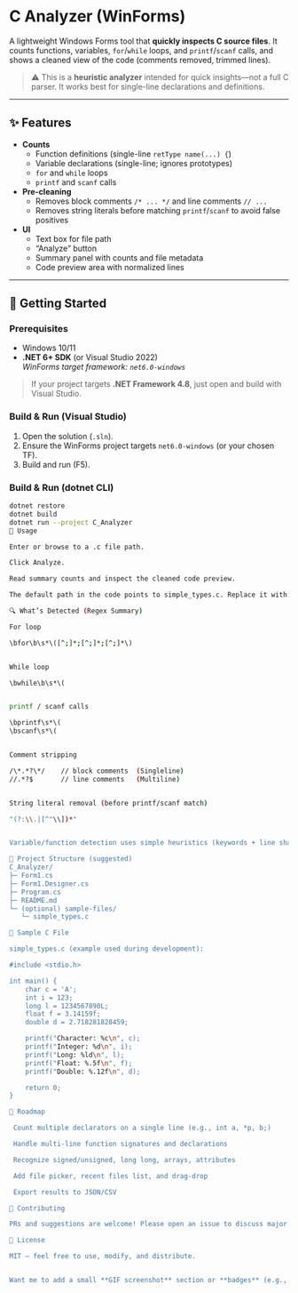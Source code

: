 # C Analyzer (WinForms)

A lightweight Windows Forms tool that **quickly inspects C source files**. It counts functions, variables, `for`/`while` loops, and `printf`/`scanf` calls, and shows a cleaned view of the code (comments removed, trimmed lines).

> ⚠️ This is a **heuristic analyzer** intended for quick insights—not a full C parser. It works best for single-line declarations and definitions.

---

## ✨ Features

- **Counts**
  - Function definitions (single-line `retType name(...) {`)
  - Variable declarations (single-line; ignores prototypes)
  - `for` and `while` loops
  - `printf` and `scanf` calls
- **Pre-cleaning**
  - Removes block comments `/* ... */` and line comments `// ...`
  - Removes string literals before matching `printf`/`scanf` to avoid false positives
- **UI**
  - Text box for file path
  - “Analyze” button
  - Summary panel with counts and file metadata
  - Code preview area with normalized lines

---

## 🚀 Getting Started

### Prerequisites
- Windows 10/11  
- **.NET 6+ SDK** (or Visual Studio 2022)  
  _WinForms target framework: `net6.0-windows`_

> If your project targets **.NET Framework 4.8**, just open and build with Visual Studio.

### Build & Run (Visual Studio)
1. Open the solution (`.sln`).
2. Ensure the WinForms project targets `net6.0-windows` (or your chosen TF).
3. Build and run (F5).

### Build & Run (dotnet CLI)
```bash
dotnet restore
dotnet build
dotnet run --project C_Analyzer
🧭 Usage

Enter or browse to a .c file path.

Click Analyze.

Read summary counts and inspect the cleaned code preview.

The default path in the code points to simple_types.c. Replace it with your own file path or add a file picker dialog.

🔍 What’s Detected (Regex Summary)

For loop

\bfor\b\s*\([^;]*;[^;]*;[^;]*\)


While loop

\bwhile\b\s*\(


printf / scanf calls

\bprintf\s*\(
\bscanf\s*\(


Comment stripping

/\*.*?\*/    // block comments  (Singleline)
//.*?$       // line comments   (Multiline)


String literal removal (before printf/scanf match)

"(?:\\.|[^"\\])*"


Variable/function detection uses simple heuristics (keywords + line shape). It may miss multi-line signatures, typedefs, macros, attributes, or complex pointer/array declarations.

📁 Project Structure (suggested)
C_Analyzer/
├─ Form1.cs
├─ Form1.Designer.cs
├─ Program.cs
├─ README.md
└─ (optional) sample-files/
   └─ simple_types.c

🧪 Sample C File

simple_types.c (example used during development):

#include <stdio.h>

int main() {
    char c = 'A';
    int i = 123;
    long l = 1234567890L;
    float f = 3.14159f;
    double d = 2.718281828459;

    printf("Character: %c\n", c);
    printf("Integer: %d\n", i);
    printf("Long: %ld\n", l);
    printf("Float: %.5f\n", f);
    printf("Double: %.12f\n", d);

    return 0;
}

📌 Roadmap

 Count multiple declarators on a single line (e.g., int a, *p, b;)

 Handle multi-line function signatures and declarations

 Recognize signed/unsigned, long long, arrays, attributes

 Add file picker, recent files list, and drag-drop

 Export results to JSON/CSV

🤝 Contributing

PRs and suggestions are welcome! Please open an issue to discuss major changes first.

📝 License

MIT — feel free to use, modify, and distribute.


Want me to add a small **GIF screenshot** section or **badges** (e.g., .NET version, license) at the top?

